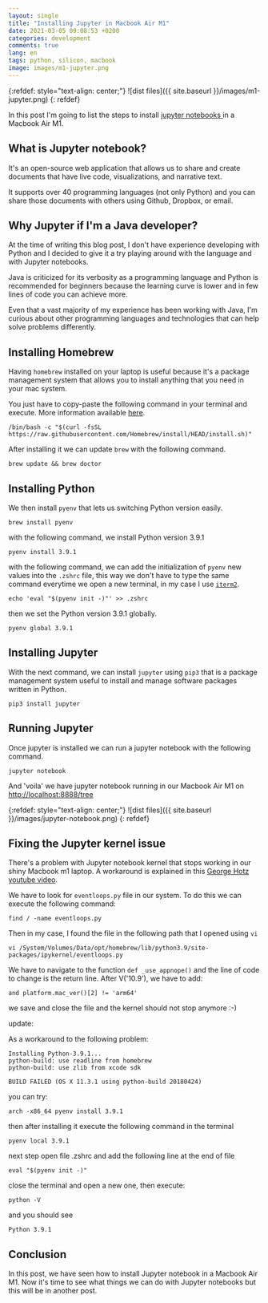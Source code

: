 ```yaml
---
layout: single
title: "Installing Jupyter in Macbook Air M1"
date: 2021-03-05 09:08:53 +0200
categories: development
comments: true
lang: en
tags: python, silicon, macbook
image: images/m1-jupyter.png
---
```


{:refdef: style="text-align: center;"}
![dist files]({{ site.baseurl }}/images/m1-jupyter.png)
{: refdef}

In this post I'm going to list the steps to install <a href="https://jupyter.org/">jupyter notebooks </a>  in a Macbook Air M1. 

What is Jupyter notebook?
--------------------------
It's an open-source web application that allows us to share and create documents that have live code, visualizations, and narrative text.

It supports over 40 programming languages (not only Python) and you can share those documents with others using Github, Dropbox, or email.

Why Jupyter if I'm a Java developer? 
------------------------------------
At the time of writing this blog post, I don't have experience developing with Python and I decided to give it a try playing around with the language and with Jupyter notebooks. 

Java is criticized for its verbosity as a programming language and Python is recommended for beginners because the learning curve is lower and in few lines of code you can achieve more.

Even that a vast majority of my experience has been working with Java, I'm curious about other programming languages and technologies that can help solve problems differently.

Installing Homebrew
-------------------------
Having `homebrew` installed on your laptop is useful because it's a package management system that allows you to install anything that you need in your mac system. 

You just have to copy-paste the following command in your terminal and execute. More information available <a href="https://brew.sh/">here</a>.

```console
/bin/bash -c "$(curl -fsSL https://raw.githubusercontent.com/Homebrew/install/HEAD/install.sh)"
```
After installing it we can update `brew` with the following command.

```console
brew update && brew doctor
```

Installing Python
-------------------------
We then install `pyenv` that lets us switching Python version easily. 

```console
brew install pyenv 
```

with the following command, we install Python version 3.9.1 

```console
pyenv install 3.9.1
```

with the following command, we can add the initialization of `pyenv` new values into the `.zshrc` file, this way we don't have to type the same command everytime we open a new terminal, in my case I use <a href="https://iterm2.com/">`iterm2`</a>.

```console
echo 'eval "$(pyenv init -)"' >> .zshrc
```
then we set the Python version 3.9.1 globally.

```console
pyenv global 3.9.1
```

Installing Jupyter
-------------------------
With the next command, we can install `jupyter` using `pip3` that is a package management system useful to install and manage software packages written in Python.

```console
pip3 install jupyter
```

Running Jupyter
-------------------------
Once jupyter is installed we can run a jupyter notebook with the following command.

```console
jupyter notebook
```
And 'voila' we have jupyter notebook running in our Macbook Air M1 on <a href="http://localhost:8888/tree">http://localhost:8888/tree</a>

{:refdef: style="text-align: center;"}
![dist files]({{ site.baseurl }}/images/jupyter-notebook.png)
{: refdef}

Fixing the Jupyter kernel issue
----------------------------------- 
There's a problem with Jupyter notebook kernel that stops working in our shiny Macbook m1 laptop. A workaround is explained in this <a href="https://www.youtube.com/watch?v=mwmke957ki4&feature=youtu.be&t=2740">George Hotz youtube video</a>.

We have to look for `eventloops.py` file in our system. To do this we can execute the following command:

```console
find / -name eventloops.py
```

Then in my case, I found the file in the following path that I opened using `vi` 

```console
vi /System/Volumes/Data/opt/homebrew/lib/python3.9/site-packages/ipykernel/eventloops.py
```

We have to navigate to the function `def _use_appnope()` and the line of code to change is the return line. After V('10.9'), we have to add: 

```console
and platform.mac_ver()[2] != 'arm64'
```
we save and close the file and the kernel should not stop anymore :-)


update:

As a workaround to the following problem: 

```console
Installing Python-3.9.1...
python-build: use readline from homebrew
python-build: use zlib from xcode sdk

BUILD FAILED (OS X 11.3.1 using python-build 20180424)
```

you can try: 

```console
arch -x86_64 pyenv install 3.9.1
```

then after installing it execute the following command in the terminal

```console
pyenv local 3.9.1
```

next step open file .zshrc and add the following line at the end of file

```console
eval "$(pyenv init -)"
```

close the terminal and open a new one, then execute:

```console
python -V
```

and you should see 

```console
Python 3.9.1
```

Conclusion
------------------------
In this post, we have seen how to install Jupyter notebook in a Macbook Air M1. Now it's time to see what things we can do with Jupyter notebooks but this will be in another post.


